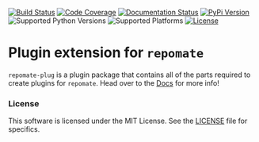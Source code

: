 [![Build Status](https://travis-ci.com/slarse/repomate-plug.svg?token=1VKcbDz66bMbTdt1ebsN&branch=master)](https://travis-ci.com/slarse/repomate-plug)
[![Code Coverage](https://codecov.io/gh/slarse/repomate-plug/branch/master/graph/badge.svg)](https://codecov.io/gh/slarse/repomate-plug)
[![Documentation Status](https://readthedocs.org/projects/repomate-plug/badge/?version=latest)](http://repomate-plug.readthedocs.io/en/latest/)
[![PyPi Version](https://badge.fury.io/py/repomate-plug.svg)](https://badge.fury.io/py/repomate-plug)
![Supported Python Versions](https://img.shields.io/badge/python-3.5%2C%203.6%2C%203.7-blue.svg)
![Supported Platforms](https://img.shields.io/badge/platforms-Linux%2C%20macOS-blue.svg)
[![License](https://img.shields.io/badge/license-MIT-blue.svg)](LICENSE)

# Plugin extension for `repomate`
`repomate-plug` is a plugin package that contains all of the parts required to
create plugins for `repomate`. Head over to the
[Docs](http://repomate-plug.readthedocs.io/en/latest/) for more info!

### License
This software is licensed under the MIT License. See the [LICENSE](LICENSE)
file for specifics.

